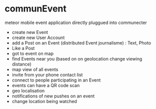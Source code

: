 # communEvent
meteor mobile event application
directly pluggued into communecter 

- create new Event 
- create new User Account 
- add a Post on an Event (distributed Event journalisme) : Text, Photo
- Like a Post
- got to event on map 
- find Events near you (based on on geolocation change viewing distance)
- map view of all events
- invite from your phone contact list
- connect to people participating in an Event
- events can have a QR code scan
- geo localisation
- notifications of new pushes on an event
- change location being watched 
